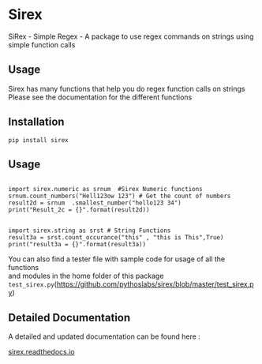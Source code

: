 # Sirex
SiRex - Simple Regex - A package to use regex commands on strings using simple function calls


## Usage

Sirex has many functions that help you do  regex function calls on strings  <br>
Please see the documentation for the different functions

## Installation 
```
pip install sirex
```

## Usage 
```

import sirex.numeric as srnum  #Sirex Numeric functions 
srnum.count_numbers("Hell123ow 123") # Get the count of numbers 
result2d = srnum  .smallest_number("hello123 34")
print("Result_2c = {}".format(result2d))


import sirex.string as srst # String Functions 
result3a = srst.count_occurance("this" , "this is This",True)
print("result3a = {}".format(result3a))

```
You can also find a tester file with sample code for usage of all the functions \
and modules in the home folder of this package ```test_sirex.py```(https://github.com/pythoslabs/sirex/blob/master/test_sirex.py)


## Detailed Documentation

A detailed and updated documentation can be found here : 

[sirex.readthedocs.io](https://sirex.readthedocs.io/en/latest/)

